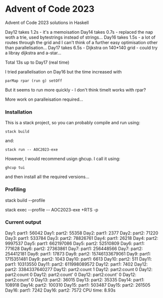 # Advent of Code 2023

Advent of Code 2023 solutions in Haskell

Day12 takes 1.2s - it's a memoisation
Day14 takes 0.7s - replaced the nap woth a trie, used bytestrings instead of strings...
Day16 takes 1.5s - a lot of routes through the grid and I can't think of a further easy optimisation other than parallelisation...
Day17 takes 6.5s - Dijkstra on 140*140 grid - could try a libray dijkstra and a-star...

Total 13s up to Day17 (real time)

I tried parallelisation on Day16 but the time increased with 

    parMap rpar (run g) setOff

But it seems to run more quickly - I don't think timeIt works with rpar?

More work on paralleisation required...



### Installation

This is a stack project, so you can probably compile and run using:

    stack build

and:

    stack run -- AOC2023-exe


However, I would recommend usign ghcup. I call it using:

    ghcup tui

and then install all the required versions...


### Profiling

stack build --profile

stack exec --profile -- AOC2023-exe +RTS -p


### Current output

Day1: part1: 56042
Day1: part2: 55358
Day2: part1: 2377
Day2: part2: 71220
Day3: part1: 533784
Day3: part2: 78826761
Day4: part1: 26218
Day4: part2: 9997537
Day5: part1: 662197086
Day5: part2: 52510809
Day6: part1: 771628
Day6: part2: 27363861
Day7: part1: 256448566
Day7: part2: 254412181
Day8: part1: 17873
Day8: part2: 15746133679061
Day9: part1: 1715351481
Day9: part2: 1043
Day10: part1: 6613
Day10: part2: 511
Day11: part1: 10313550
Day11: part2: 611998089572
Day12: part1: 7402
Day12: part2: 3384337640277
Day12: part2:count 1
Day12: part2:count 0
Day12: part2:count 0
Day12: part2:count' 0
Day12: part2:count' 0
Day12: part2:count' 0
Day13: part2: 36015
Day13: part2: 35335
Day14: part1: 108918
Day14: part2: 100310
Day15: part1: 503487
Day15: part2: 261505
Day16: part1: 7242
Day16: part2: 7572
CPU time:   8.93s